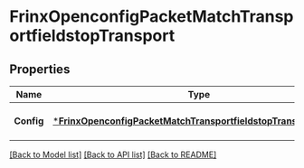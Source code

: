 # FrinxOpenconfigPacketMatchTransportfieldstopTransport

## Properties
Name | Type | Description | Notes
------------ | ------------- | ------------- | -------------
**Config** | [***FrinxOpenconfigPacketMatchTransportfieldstopTransportConfig**](frinx.openconfig.packet.match.transportfieldstop.transport.Config.md) | Optional[Configuration data] REF:Optional.empty | [optional] [default to null]

[[Back to Model list]](../README.md#documentation-for-models) [[Back to API list]](../README.md#documentation-for-api-endpoints) [[Back to README]](../README.md)


